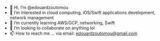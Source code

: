 - 👋 Hi, I’m @edouardzoutomou
- 👀 I’m interested in cloud computing, iOS/Swift applications development, network management 
- 🌱 I’m currently learning AWS/GCP, networking, Swift
- 💞️ I’m looking to collaborate on anything lol
- 📫 How to reach me ... via email: edouardzoutomou@gmail.com

<!---
edouardzoutomou/edouardzoutomou is a ✨ special ✨ repository because its `README.md` (this file) appears on your GitHub profile.
You can click the Preview link to take a look at your changes.
--->
